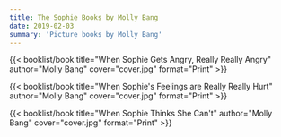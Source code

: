 ```yaml
---
title: The Sophie Books by Molly Bang
date: 2019-02-03
summary: 'Picture books by Molly Bang'
---
```


{{< booklist/book
title="When Sophie Gets Angry, Really Really Angry"
author="Molly Bang"
cover="cover.jpg"
format="Print" >}}

{{< booklist/book
title="When Sophie's Feelings are Really Really Hurt"
author="Molly Bang"
cover="cover.jpg"
format="Print" >}}

{{< booklist/book
title="When Sophie Thinks She Can't"
author="Molly Bang"
cover="cover.jpg"
format="Print" >}}
